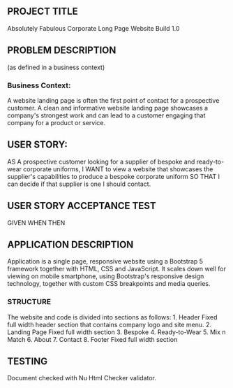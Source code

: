 ## PROJECT TITLE

Absolutely Fabulous Corporate Long Page Website Build 1.0

## PROBLEM DESCRIPTION

(as defined in a business context)

### Business Context:

A website landing page is often the first point of contact for a prospective customer. A clean and informative website landing page showcases a company's strongest work and can lead to a customer engaging that company for a product or service.

## USER STORY:

AS A prospective customer looking for a supplier of bespoke and ready-to-wear corporate uniforms, I WANT to view a website that showcases the supplier's capabilities to produce a bespoke corporate uniform SO THAT I can decide if that supplier is one I should contact.

## USER STORY ACCEPTANCE TEST

GIVEN 
WHEN 
THEN

## APPLICATION DESCRIPTION

Application is a single page, responsive website using a Bootstrap 5 framework together with HTML, CSS and JavaScript.
It scales down well for viewing on mobile smartphone, using Bootstrap's responsive design technology, together with custom CSS breakpoints and media queries.

### STRUCTURE

The website and code is divided into sections as follows:
    1. Header
        Fixed full width header section that contains company logo and site menu.
    2. Landing Page 
        Fixed full width section
    3. Bespoke
    4. Ready-to-Wear
    5. Mix n Match
    6. About
    7. Contact
    8. Footer
         Fixed full width section

## TESTING

Document checked with Nu Html Checker validator.
